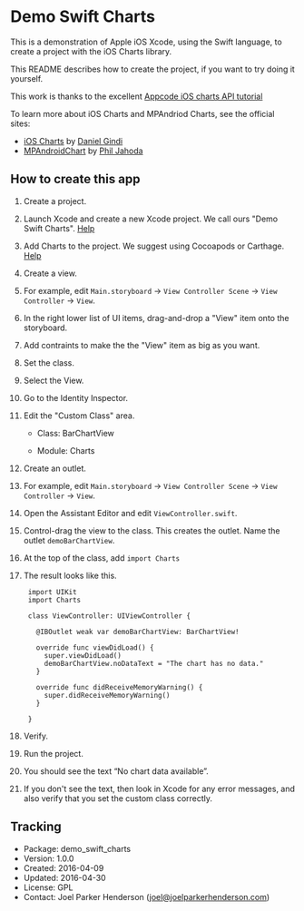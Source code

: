 # Demo Swift Charts

This is a demonstration of Apple iOS Xcode, using the Swift language, to create a project with the iOS Charts library.

This README describes how to create the project, if you want to try doing it yourself.

This work is thanks to the excellent [Appcode iOS charts API tutorial](http://www.appcoda.com/ios-charts-api-tutorial/)

To learn more about iOS Charts and MPAndriod Charts, see the official sites:

  * [iOS Charts](https://github.com/danielgindi/ios-charts) by [Daniel Gindi](https://github.com/danielgindi) 
  * [MPAndroidChart](https://github.com/PhilJay/MPAndroidChart) by [Phil Jahoda](https://github.com/PhilJay)

## How to create this app

1. Create a project.

  1. Launch Xcode and create a new Xcode project. We call ours "Demo Swift Charts". [Help](doc/setup/create_a_new_xcode_project.md)

  1. Add Charts to the project. We suggest using Cocoapods or Carthage. [Help](doc/setup/add_charts_to_the_project.md)

1. Create a view.

  1. For example, edit `Main.storyboard` → `View Controller Scene` → `View Controller` → `View`.

  1. In the right lower list of UI items, drag-and-drop a "View" item onto the storyboard.

  1. Add contraints to make the the "View" item as big as you want.

1. Set the class.

  1. Select the View. 

  2. Go to the Identity Inspector.

  3. Edit the "Custom Class" area.

     * Class: BarChartView

     * Module: Charts

1. Create an outlet.

  1. For example, edit `Main.storyboard` → `View Controller Scene` → `View Controller` → `View`.

  1. Open the Assistant Editor and edit `ViewController.swift`. 

  1. Control-drag the view to the class. This creates the outlet. Name the outlet `demoBarChartView`. 

  1. At the top of the class, add `import Charts`

6. The result looks like this.
	
		import UIKit
		import Charts
		
		class ViewController: UIViewController {
		
		  @IBOutlet weak var demoBarChartView: BarChartView!
	
		  override func viewDidLoad() {
		    super.viewDidLoad()
		    demoBarChartView.noDataText = "The chart has no data."
		  }
		
		  override func didReceiveMemoryWarning() {
		    super.didReceiveMemoryWarning()
		  }
	
		}
 
1. Verify.
 
  1. Run the project.

  1. You should see the text “No chart data available”.
 
  1. If you don't see the text, then look in Xcode for any error messages, and also verify that you set the custom class correctly.
  
   
## Tracking

* Package: demo_swift_charts
* Version: 1.0.0
* Created: 2016-04-09
* Updated: 2016-04-30
* License: GPL
* Contact: Joel Parker Henderson (joel@joelparkerhenderson.com)
